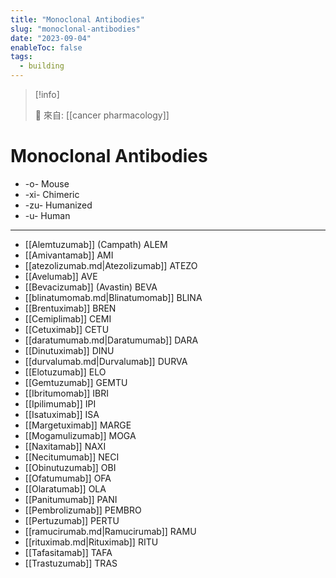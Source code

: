 ```yaml
---
title: "Monoclonal Antibodies"
slug: "monoclonal-antibodies"
date: "2023-09-04"
enableToc: false
tags:
  - building
---
```


> [!info]
>
> 🌱 來自: [[cancer pharmacology]]

# Monoclonal Antibodies

- -o- Mouse
- -xi- Chimeric
- -zu- Humanized
- -u- Human

---

- [[Alemtuzumab]] (Campath) ALEM
- [[Amivantamab]] AMI
- [[atezolizumab.md|Atezolizumab]] ATEZO
- [[Avelumab]] AVE
- [[Bevacizumab]] (Avastin) BEVA
- [[blinatumomab.md|Blinatumomab]] BLINA
- [[Brentuximab]] BREN
- [[Cemiplimab]] CEMI
- [[Cetuximab]] CETU
- [[daratumumab.md|Daratumumab]] DARA
- [[Dinutuximab]] DINU
- [[durvalumab.md|Durvalumab]] DURVA
- [[Elotuzumab]] ELO
- [[Gemtuzumab]] GEMTU
- [[Ibritumomab]] IBRI
- [[Ipilimumab]] IPI
- [[Isatuximab]] ISA
- [[Margetuximab]] MARGE
- [[Mogamulizumab]] MOGA
- [[Naxitamab]] NAXI
- [[Necitumumab]] NECI
- [[Obinutuzumab]] OBI
- [[Ofatumumab]] OFA
- [[Olaratumab]] OLA
- [[Panitumumab]] PANI
- [[Pembrolizumab]] PEMBRO
- [[Pertuzumab]] PERTU
- [[ramucirumab.md|Ramucirumab]] RAMU
- [[rituximab.md|Rituximab]] RITU
- [[Tafasitamab]] TAFA
- [[Trastuzumab]] TRAS
